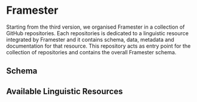 # Framester

Starting from the third version, we organised Framester in a collection of GitHub repositories. 
Each repositories is dedicated to a linguistic resource integrated by Framester and it contains schema, data, metadata and documentation for that resource.
This repository acts as entry point for the collection of repositories and contains the overall Framester schema.

## Schema


## Available Linguistic Resources
